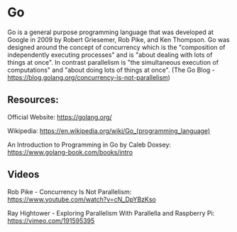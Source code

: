 # Go

Go is a general purpose programming language that was developed at Google in 2009 by Robert Griesemer, Rob Pike, and Ken Thompson. Go was designed around the concept of concurrency which is the "composition of independently executing processes" and is "about dealing with lots of things at once". In contrast parallelism is "the simultaneous execution of computations" and "about doing lots of things at once". (The Go Blog - https://blog.golang.org/concurrency-is-not-parallelism)

## Resources:

Official Website: https://golang.org/

Wikipedia: https://en.wikipedia.org/wiki/Go_(programming_language)

An Introduction to Programming in Go by Caleb Doxsey: https://www.golang-book.com/books/intro

## Videos

Rob Pike - Concurrency Is Not Parallelism: https://www.youtube.com/watch?v=cN_DpYBzKso

Ray Hightower - Exploring Parallelism With Parallella and Raspberry Pi: https://vimeo.com/191595395